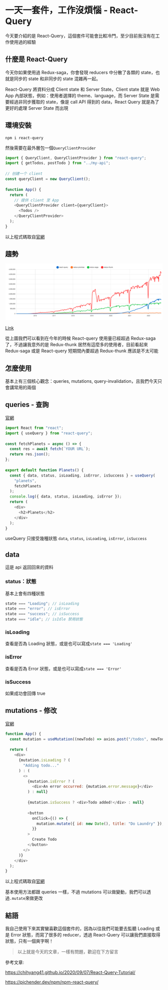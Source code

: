 # 一天一套件，工作沒煩惱 - React-Query

今天要介紹的是 React-Query，這個套件可能會比較冷門，至少目前我沒有在工作使用過的經驗

## 什麼是 React-Query

今天你如果使用過 Redux-saga，你會發現 reducers 中分散了各類的 state，也就是同步的 state 和非同步的 state 混雜再一起。

React-Query 將資料分成 Client state 和 Server State，Client state 就是 Web App 內部狀態，例如：使用者選擇的 theme、language，而 Server State 是需要經過非同步獲取的 state，像是 call API 得到的 data，React Query 就是為了更好的處理 Server State 而出現

## 環境安裝

```
npm i react-query
```

然後需要在最外層包一個`QueryClientProvider`

```js
import { QueryClient, QueryClientProvider } from "react-query";
import { getTodos, postTodo } from "../my-api";

// 创建一个 client
const queryClient = new QueryClient();

function App() {
  return (
    // 提供 client 至 App
    <QueryClientProvider client={queryClient}>
      <Todos />
    </QueryClientProvider>
  );
}
```

以上程式碼取自[官網](https://cangsdarm.github.io/react-query-web-i18n/)

## 趨勢

![compare](./image/react-query/compare.png)

[Link](https://npmtrends.com/react-query-vs-redux-promise-vs-redux-saga-vs-redux-thunk)

從上圖我們可以看到在今年的時候 React-query 使用量已經超過 Redux-saga 了，不過讓我意外的是 Redux-thunk 居然有這麼多的使用者，目前看起來 Redux-saga 或是 React-query 短期間內要超過 Redux-thunk 應該是不太可能

## 怎麼使用

基本上有三個核心觀念：queries, mutations, query-invalidation，且我們今天只會講常用的兩個

## queries - 查詢

[官網](https://cangsdarm.github.io/react-query-web-i18n/guides&concepts/queries/)

```js
import React from "react";
import { useQuery } from "react-query";

const fetchPlanets = async () => {
  const res = await fetch(`YOUR URL`);
  return res.json();
};

export default function Planets() {
  const { data, status, isLoading, isError, isSuccess } = useQuery(
    "planets",
    fetchPlanets
  );
  console.log({ data, status, isLoading, isError });
  return (
    <div>
      <h2>Planets</h2>
    </div>
  );
}
```

useQuery 只接受幾種狀態 `data`, `status`, `isLoading`, `isError`, `isSuccess`

## data

這是 api 返回回來的資料

### status：狀態

基本上會有四種狀態

```js
state === "Loading"; // isLoading
state === "error"; // isError
state === "success"; // isSuccess
state === "idle"; // isIdle 禁用狀態
```

### isLoading

查看是否為 Loading 狀態，或是也可以寫成`state === 'Loading'`

### isError

查看是否為 Error 狀態，或是也可以寫成`state === 'Error'`

### isSuccess

如果成功會回傳 true

## mutations - 修改

[官網](https://cangsdarm.github.io/react-query-web-i18n/guides&concepts/mutations/)

```js
function App() {
  const mutation = useMutation((newTodo) => axios.post("/todos", newTodo));

  return (
    <div>
      {mutation.isLoading ? (
        "Adding todo..."
      ) : (
        <>
          {mutation.isError ? (
            <div>An error occurred: {mutation.error.message}</div>
          ) : null}

          {mutation.isSuccess ? <div>Todo added!</div> : null}

          <button
            onClick={() => {
              mutation.mutate({ id: new Date(), title: "Do Laundry" });
            }}
          >
            Create Todo
          </button>
        </>
      )}
    </div>
  );
}
```

以上程式碼取自[官網](https://cangsdarm.github.io/react-query-web-i18n/guides&concepts/mutations/)

基本使用方法都跟 queries 一樣，不過 mutations 可以做變動，我們可以透過`.mutate`來做更改

## 結語

我自己使用下來其實蠻喜歡這個套件的，因為以往我們可能要去監聽 Loading 或是 Error 狀態，而寫了很多的 reducer，透過 React-Query 可以讓我們直接取得狀態，只有一個爽字啊！

> 以上就是今天的文章，一樣有問題，歡迎在下方留言

參考文章:

https://chihyang41.github.io/2020/09/07/React-Query-Tutorial/

https://pjchender.dev/npm/npm-react-query/

